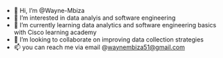 - 👋 Hi, I’m @Wayne-Mbiza
- 👀 I’m interested in data analyis and software engineering 
- 🌱 I’m currently learning data analytics and software engineering basics with Cisco learning academy
- 💞️ I’m looking to collaborate on improving data collection strategies
- 📫 you can reach me via email @waynembiza51@gmail.com
